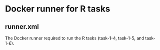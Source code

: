 # Docker runner for R tasks
## runner.xml
The Docker runner required to run the R tasks (task-1-4, task-1-5, and task-1-6).
